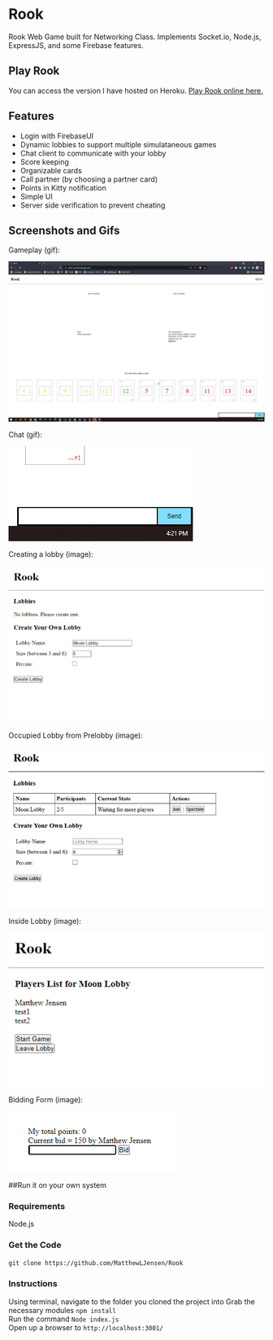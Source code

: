# Rook
 Rook Web Game built for Networking Class. Implements Socket.io, Node.js, ExpressJS, and some Firebase features.
 
## Play Rook
 You can access the version I have hosted on Heroku. [Play Rook online here.](https://rook.matthewljensen.com)

## Features
* Login with FirebaseUI
* Dynamic lobbies to support multiple simulataneous games
* Chat client to communicate with your lobby
* Score keeping
* Organizable cards
* Call partner (by choosing a partner card)
* Points in Kitty notification
* Simple UI
* Server side verification to prevent cheating

## Screenshots and Gifs

Gameplay (gif):

![Lobby Creation](/Screenshots/gameplay.gif)

Chat (gif):

![Lobby Creation](/Screenshots/chat.gif)
 
Creating a lobby (image):

![Lobby Creation](/Screenshots/Lobby%20Creation.png)

Occupied Lobby from Prelobby (image):

![Lobby Creation](/Screenshots/Occupied%20Lobby.png)

Inside Lobby (image):

![Lobby Creation](/Screenshots/Lobby%20prior%20to%20starting%20game.png)

Bidding Form (image):

![Lobby Creation](/Screenshots/bid%20form.png)


##Run it on your own system
### Requirements
Node.js

### Get the Code
```git clone https://github.com/MatthewLJensen/Rook ```

### Instructions
Using terminal, navigate to the folder you cloned the project into
Grab the necessary modules ```npm install```  
Run the command ```Node index.js```  
Open up a browser to ```http://localhost:3001/```  


